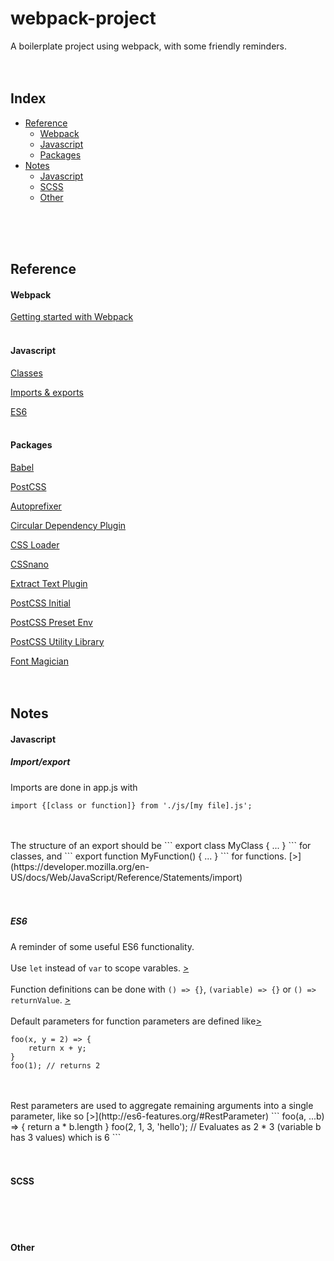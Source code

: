 # webpack-project
A boilerplate project using webpack, with some friendly reminders.
<br/>
<br/>
<br/>

## Index
- [Reference](#reference)
  - [Webpack](#webpack)
  - [Javascript](#javascript)
  - [Packages](#packages)
- [Notes](#notes)
  - [Javascript](#javascript-1)
  - [SCSS](#scss)
  - [Other](#other)
<br/>
<br/>
<br/>

## Reference

#### Webpack
[Getting started with Webpack](http://tooling.github.io/book-of-modern-frontend-tooling/dependency-management/webpack/getting-started.html)
<br/>
<br/>

#### Javascript
[Classes](https://javascript.info/class)

[Imports & exports](https://developer.mozilla.org/en-US/docs/Web/JavaScript/Reference/Statements/export)

[ES6](http://es6-features.org/#Constants)
<br/>
<br/>

#### Packages
[Babel](https://babeljs.io/)

[PostCSS](https://github.com/postcss)

[Autoprefixer](https://github.com/postcss/autoprefixer)

[Circular Dependency Plugin](https://github.com/aackerman/circular-dependency-plugin)

[CSS Loader](https://github.com/webpack-contrib/css-loader)

[CSSnano](http://cssnano.co/)

[Extract Text Plugin](https://github.com/webpack-contrib/extract-text-webpack-plugin)

[PostCSS Initial](https://github.com/maximkoretskiy/postcss-initial)

[PostCSS Preset Env](https://github.com/csstools/postcss-preset-env)

[PostCSS Utility Library](https://github.com/ismamz/postcss-utilities)

[Font Magician](https://github.com/jonathantneal/postcss-font-magician)
<br/>
<br/>
<br/>

## Notes

#### Javascript

##### Import/export

Imports are done in app.js with
```
import {[class or function]} from './js/[my file].js';
```
<br/>
<br/>
The structure of an export should be
```
export class MyClass {
    ...
}
```
for classes, and 
```
export function MyFunction() {
    ...
}
```
for functions. [>](https://developer.mozilla.org/en-US/docs/Web/JavaScript/Reference/Statements/import)
<br/>
<br/>
<br/>

##### ES6

A reminder of some useful ES6 functionality.
<br/>
<br/>
Use `let` instead of `var` to scope varables. [>](https://developer.mozilla.org/en-US/docs/Web/JavaScript/Reference/Statements/let)
<br/>
<br/>
Function definitions can be done with `() => {}`, `(variable) => {}` or `() => returnValue`. [>](http://es6-features.org/#ExpressionBodies)
<br/>
<br/>
Default parameters for function parameters are defined like[>](http://es6-features.org/#DefaultParameterValues)
```
foo(x, y = 2) => {
    return x + y;
}
foo(1); // returns 2
```
<br/>
<br/>
Rest parameters are used to aggregate remaining arguments into a single parameter, like so [>](http://es6-features.org/#RestParameter)
```
foo(a, ...b) => {
    return a * b.length
}
foo(2, 1, 3, 'hello'); // Evaluates as 2 * 3 (variable b has 3 values) which is 6
```
<br/>
<br/>
<br/>

#### SCSS
<br/>
<br/>
<br/>

#### Other
